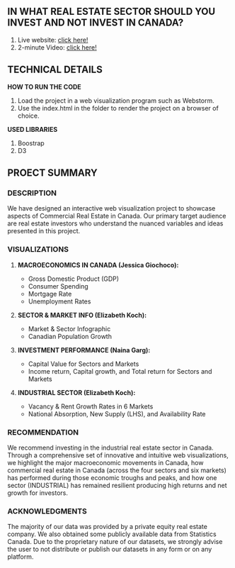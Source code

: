## **IN WHAT REAL ESTATE SECTOR SHOULD YOU INVEST AND NOT INVEST IN CANADA?**

1. Live website: [click here!](https://bizzyk.github.io/cs171project/)
2. 2-minute Video: [click here!](https://youtube.com)


## **TECHNICAL DETAILS**

**HOW TO RUN THE CODE**
1. Load the project in a web visualization program such as Webstorm.
2. Use the index.html in the folder to render the project on a browser of choice.
   
**USED LIBRARIES**
1. Boostrap
2. D3

 
## **PROECT SUMMARY**

### **DESCRIPTION**

We have designed an interactive web visualization project to showcase aspects of Commercial Real Estate in Canada. Our primary target audience are real estate investors who understand the nuanced variables and ideas presented in this project. 


### VISUALIZATIONS

1. **MACROECONOMICS IN CANADA (Jessica Giochoco):**
   - Gross Domestic Product (GDP)
   - Consumer Spending
   - Mortgage Rate
   - Unemployment Rates

2. **SECTOR & MARKET INFO (Elizabeth Koch):**
   - Market & Sector Infographic
   - Canadian Population Growth

3. **INVESTMENT PERFORMANCE (Naina Garg):**
   - Capital Value for Sectors and Markets
   - Income return, Capital growth, and Total return for Sectors and Markets
   
4. **INDUSTRIAL SECTOR (Elizabeth Koch):**
   - Vacancy & Rent Growth Rates in 6 Markets
   - National Absorption, New Supply (LHS), and Availability Rate 

### **RECOMMENDATION**

We recommend investing in the industrial real estate sector in Canada. Through a comprehensive set of innovative and intuitive web visualizations, we highlight the major macroeconomic movements in Canada, how commercial real estate  in Canada (across the four sectors and six markets) has performed during those economic troughs and peaks, and how one sector (INDUSTRIAL) has remained resilient producing high returns and net growth for investors. 


### **ACKNOWLEDGMENTS**
The majority of our data was provided by a private equity real estate company. We also obtained some publicly available data from Statistics Canada. Due to the proprietary nature of our datasets, we strongly advise the user to not distribute or publish our datasets in any form or on any platform.

